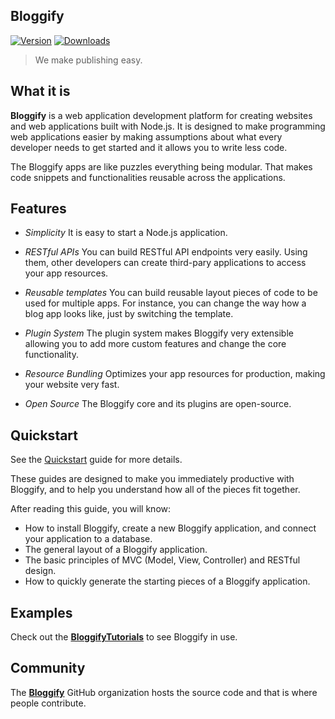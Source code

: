 ## Bloggify

 [![Version](https://img.shields.io/npm/v/bloggify-cli.svg)](https://www.npmjs.com/package/bloggify-cli) [![Downloads](https://img.shields.io/npm/dt/bloggify-cli.svg)](https://www.npmjs.com/package/bloggify-cli)

> We make publishing easy.

## What it is
**Bloggify** is a web application development platform for creating websites and web applications built with Node.js.
It is designed to make programming web applications easier by making assumptions about what every developer needs to get started and
it allows you to write less code.

The Bloggify apps are like puzzles everything being modular. That makes code snippets and functionalities reusable across the applications.

## Features

 - _Simplicity_
   It is easy to start a Node.js application.

 - _RESTful APIs_
   You can build RESTful API endpoints very easily. Using them, other developers can create third-pary applications to access your app resources.

 - _Reusable templates_
   You can build reusable layout pieces of code to be used for multiple apps. For instance, you can change the way how a blog app looks like, just by switching the template.

 - _Plugin System_
   The plugin system makes Bloggify very extensible allowing you to add more custom features and change the core functionality.

 - _Resource Bundling_
   Optimizes your app resources for production, making your website very fast.

 - _Open Source_
   The Bloggify core and its plugins are open-source.

## Quickstart

See the [Quickstart](quickstart.md) guide for more details.

These guides are designed to make you immediately productive with Bloggify, and to help you understand how all of the pieces fit together.

After reading this guide, you will know:

 - How to install Bloggify, create a new Bloggify application, and connect your application to a database.
 - The general layout of a Bloggify application.
 - The basic principles of MVC (Model, View, Controller) and RESTful design.
 - How to quickly generate the starting pieces of a Bloggify application.

## Examples
Check out the [**BloggifyTutorials**](https://github.com/BloggifyTutorials) to see Bloggify in use.

## Community
The [**Bloggify**](https://github.com/Bloggify) GitHub organization hosts the source code and that is where people contribute.
